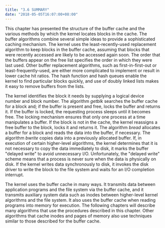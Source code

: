 ```yaml
---
title: "3.6 SUMMARY"
date: "2018-05-05T16:07:00+08:00"
---
```


This chapter has presented the structure of the buffer cache and the various methods by which the kernel locates blocks in the cache. The buffer algorithms combine several simple ideas to provide a sophisticated caching mechanism. The kernel uses the least-recently-used replacement algorithm to keep blocks in the buffer cache, assuming that blocks that were recently accessed are likely to be accessed again soon. The order that the buffers appear on the free list specifies the order in which they were last used. Other buffer replacement algorithms, such as first-in-first-out or least-frequently-used, are either more complicated to implement or result in lower cache hit ratios. The hash function and hash queues enable the kernel to find particular blocks quickly, and use of doubly linked lists makes it easy
to remove buffers from the lists.

The kernel identifies the block it needs by supplying a logical device number­ and block number. The algorithm *getblk* searches the buffer cache for a block and; if the buffer is present and free, locks the buffer and returns it. If the buffer is locked, the requesting process sleeps until it becomes free. The locking mechanism ensures that only one process at a time manipulates a buffer. If the block is not in the cache, the kernel reassigns a free buffer to the block, locks it and returns it. The algorithm *bread* allocates a buffer for a block and reads the data into the buffer, if necessary. The algorithm *bwrite* copies data into a previously allocated buffer. If, in execution of certain higher-level algorithms, the kernel determines that it is not necessary to copy the data immediately to disk, it marks the buffer "delayed write" to avoid unnecessary I/O. Unfortunately, the "delayed write" scheme means that a process is never sure when the data is physically on disk. If the kernel writes data synchronously to disk, it invokes the disk driver to write the block to the file system and waits for an I/O completion interrupt.

The kernel uses the buffer cache in many ways. It transmits data between application programs and the file system via the buffer cache, and it transmits auxiliary system data such as inodes between higher-level kernel algorithms and the file system. It also uses the buffer cache when reading programs into memory for execution. The following chapters will describe many algorithms that use the procedures described in this chapter. Other algorithms that cache inodes and pages of memory also use techniques similar to those described for the buffer cache.